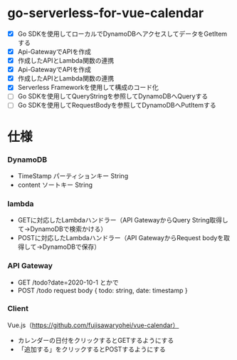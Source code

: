 # go-serverless-for-vue-calendar
- [x] Go SDKを使用してローカルでDynamoDBへアクセスしてデータをGetItemする
- [x] Api-GatewayでAPIを作成
- [x] 作成したAPIとLambda関数の連携
- [x] Api-GatewayでAPIを作成
- [x] 作成したAPIとLambda関数の連携
- [x] Serverless Frameworkを使用して構成のコード化
- [ ] Go SDKを使用してQueryStringを参照してDynamoDBへQueryする
- [ ] Go SDKを使用してRequestBodyを参照してDynamoDBへPutItemする

# 仕様
### DynamoDB
- TimeStamp      パーティションキー       String
- content        ソートキー              String

### lambda
- GETに対応したLambdaハンドラー（API GatewayからQuery String取得して→DynamoDBで検索かける）
- POSTに対応したLambdaハンドラー（API GatewayからRequest bodyを取得して→DynamoDBで保存）

### API Gateway
- GET /todo?date=2020-10-1 とかで
- POST /todo request body { todo: string, date: timestamp }

### Client
Vue.js（https://github.com/fujisawaryohei/vue-calendar）
- カレンダーの日付をクリックするとGETするようにする
- 「追加する」をクリックするとPOSTするようにする
